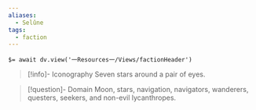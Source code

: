 ```yaml
---
aliases:
  - Selûne
tags:
  - faction
---
```


`$= await dv.view('一Resources一/Views/factionHeader')`

> [!info]- Iconography
> Seven stars around a pair of eyes.

> [!question]- Domain
> Moon, stars, navigation, navigators, wanderers, questers, seekers, and non-evil lycanthropes.